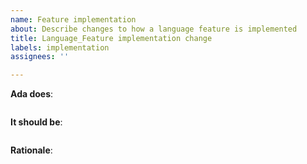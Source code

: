 ```yaml
---
name: Feature implementation
about: Describe changes to how a language feature is implemented
title: Language_Feature implementation change
labels: implementation
assignees: ''

---
```


**Ada does**:

~~~~ ada
~~~~

**It should be**:

~~~~
~~~~

**Rationale**:
